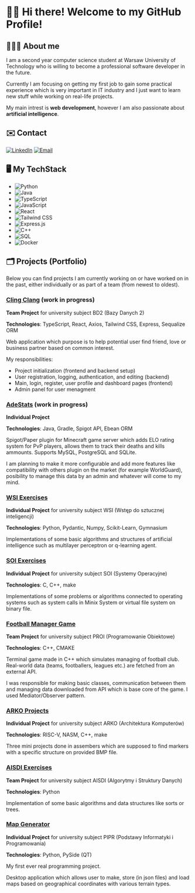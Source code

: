 # 👋🏻 Hi there! Welcome to my GitHub Profile!

## 👨🏻‍💼 About me
I am a second year computer science student at Warsaw University of Technology who is willing to become a professional software developer in the future.

Currently I am focusing on getting my first job to gain some practical experience which is very important in IT industry and I just want to learn new stuff while working on real-life projects.

My main intrest is **web development**, however I am also passionate about **artificial intelligence**. 

## ✉️ Contact

[![LinkedIn](https://img.shields.io/badge/LinkedIn-0077B5?style=for-the-badge&logo=linkedin&logoColor=white)](https://www.linkedin.com/in/amadeusz-lewandowski-250316366/)
[![Email](https://img.shields.io/badge/Email-D14836?style=for-the-badge&logo=gmail&logoColor=white)](mailto:lewandowskiamadeusz2004@gmail.com)

## 🖥️ My TechStack
- ![Python](https://img.shields.io/badge/PYTHON-3776AB?style=for-the-badge&logo=python&logoColor=white)
- ![Java](https://img.shields.io/badge/JAVA-ED8B00?style=for-the-badge&logo=openjdk&logoColor=white)
- ![TypeScript](https://img.shields.io/badge/TYPESCRIPT-3178C6?style=for-the-badge&logo=typescript&logoColor=white)
- ![JavaScript](https://img.shields.io/badge/JAVASCRIPT-323330?style=for-the-badge&logo=javascript&logoColor=F7DF1E)
- ![React](https://img.shields.io/badge/REACT-20232A?style=for-the-badge&logo=react&logoColor=61DAFB)
- ![Tailwind CSS](https://img.shields.io/badge/TAILWIND_CSS-06B6D4?style=for-the-badge&logo=tailwindcss&logoColor=white)
- ![Express.js](https://img.shields.io/badge/EXPRESS.js-000000?style=for-the-badge&logo=express&logoColor=white)
- ![C++](https://img.shields.io/badge/C++-00599C?style=for-the-badge&logo=c%2B%2B&logoColor=white)
- ![SQL](https://img.shields.io/badge/SQL-336791?style=for-the-badge&logo=postgresql&logoColor=white)
- ![Docker](https://img.shields.io/badge/DOCKER-2496ED?style=for-the-badge&logo=docker&logoColor=white)

## 🗂️ Projects (Portfolio)

Below you can find projects I am currently working on or have worked on in the past, either individually or as part of a team (from newest to oldest).

### [Cling Clang](https://github.com/maciejb7/BD2_25L_Z04) (work in progress)
**Team Project** for university subject BD2 (Bazy Danych 2)

**Technologies**: TypeScript, React, Axios, Tailwind CSS, Express, Sequalize ORM

Web application which purpose is to help potential user find friend, love or business partner based on common interest.

My responsibilities:
- Project initialization (frontend and backend setup)
- User registration, logging, authentication, and editing (backend)
- Main, login, register, user profile and dashboard pages (frontend)
- Admin panel for user menagment

### [AdeStats](https://github.com/alewand/ade-stats) (work in progress)
**Individual Project**

**Technologies**: Java, Gradle, Spigot API, Ebean ORM

Spigot/Paper plugin for Minecraft game server which adds ELO rating system for PvP players, allows them to track their deaths and kills ammounts.
Supports MySQL, PostgreSQL and SQLite.

I am planning to make it more configurable and add more features like compatibility with others plugin on the market (for example WorldGuard), posibility to manage this data by an admin and whatever will come to my mind.

### [WSI Exercises](https://github.com/alewand/wsi-exercises)
**Individual Project** for university subject WSI (Wstęp do sztucznej inteligencji)

**Technologies**: Python, Pydantic, Numpy, Scikit-Learn, Gymnasium

Implementations of some basic algorithms and structures of artificial intelligence such as multilayer perceptron or q-learning agent.

### [SOI Exercises](https://github.com/alewand/soi-exercises)
**Individual Project** for university subject SOI (Systemy Operacyjne)

**Technologies**: C, C++, make

Implementations of some problems or algorithms connected to operating systems such as system calls in Minix System or virtual file system on binary file.

### [Football Manager Game](https://github.com/alewand/proi-project)
**Team Project** for university subject PROI (Programowanie Obiektowe)

**Technologies**: C++, CMAKE

Terminal game made in C++ which simulates managing of football club.
Real-world data (teams, footballers, leagues etc.) are fetched from  an external API. 

I was responsible for making basic classes, communication between them and managing data downloaded from API which is base core of the game. I used Mediator/Observer pattern.

### [ARKO Projects](https://github.com/alewand/arko-projects)
**Individual Project** for university subject ARKO (Architektura Komputerów)

**Technologies**: RISC-V, NASM, C++, make

Three mini projects done in assembers which are supposed to find markers with a specific structure on provided BMP file.

### [AISDI Exercises](https://github.com/alewand/aisdi-exercises)
**Team Project** for university subject AISDI (Algorytmy i Struktury Danych)

**Technologies**: Python

Implementation of some basic algorithms and data structures like sorts or trees.

### [Map Generator](https://github.com/alewand/pipr-project)
**Individual Project** for university subject PIPR (Podstawy Informatyki i Programowania)

**Technologies**: Python, PySide (QT)

My first ever real programming project.

Desktop application which allows user to make, store (in json files) and load maps based on geographical coordinates with various terrain types.
